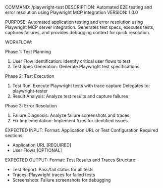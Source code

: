 COMMAND: /playwright-test
DESCRIPTION: Automated E2E testing and error resolution using Playwright MCP integration
VERSION: 1.0.0

PURPOSE:
Automated application testing and error resolution using Playwright MCP server
integration. Generates test specs, executes tests, captures failures, and provides
debugging context for quick resolution.

WORKFLOW:

Phase 1: Test Planning
  1. User Flow Identification: Identify critical user flows to test
  2. Test Spec Generation: Generate Playwright test specifications

Phase 2: Test Execution
  1. Test Run: Execute Playwright tests with trace capture
     Delegates to: playwright-tester
  2. Result Analysis: Analyze test results and capture failures

Phase 3: Error Resolution
  1. Failure Diagnosis: Analyze failure screenshots and traces
  2. Fix Implementation: Implement fixes for identified issues

EXPECTED INPUT:
Format: Application URL or Test Configuration
Required sections:
- Application URL [REQUIRED]
- User Flows [OPTIONAL]

EXPECTED OUTPUT:
Format: Test Results and Traces
Structure:
- Test Report: Pass/fail status for all tests
- Traces: Playwright traces for failed tests
- Screenshots: Failure screenshots for debugging
